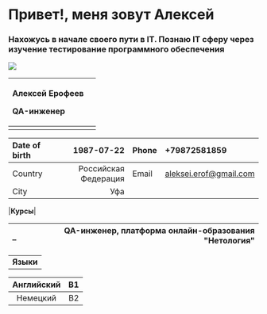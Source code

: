 # Привет!, меня зовут Алексей
### Нахожусь в начале своего пути в IT. Познаю IT сферу через изучение тестирование программного обеспечения
![](https://github.com/blackcater/blackcater/raw/main/images/Hi.gif) 

|<p>**Алексей**  **Ерофеев**</p><p>QA-инженер</p>||
| :- | :- |
|||

|Date of birth|1987-07-22|Phone|+79872581859|
| :- | -: | :- | :- |
|Country|Российская Федерация|Email|aleksei.erof@gmail.com|
|City|Уфа||


|**Курсы**|

|` `– |QA-инженер, платформа онлайн-образования "Нетология"|
| :- | -: |

||
| :- |
|**Языки**|

|Английский|B1|
| :-: | :-: |
|Немецкий|B2|

||
| :- | 




